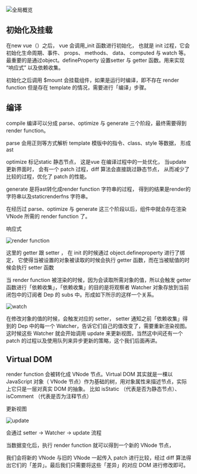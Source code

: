 <!--
 * @Author: your name
 * @Date: 2020-12-12 16:24:52
 * @LastEditTime: 2020-12-21 09:48:31
 * @LastEditors: your name
 * @Description: In User Settings Edit
 * @FilePath: /Blog/vue/运行机制全局概览.md
-->


![全局概览](https://tva1.sinaimg.cn/large/0081Kckwgy1gk1dixn8nyj31000qy75i.jpg)

## 初始化及挂载

在new vue（）之后， vue 会调用_init 函数进行初始化， 也就是 init 过程，它会初始化生命周期、事件、 props、 methods、 data、 computed 与 watch 等。 最重要的是通过object。defineProperty 设置setter 与 getter 函数。用来实现 “响应式” 以及依赖收集。

初始化之后调用 $mount 会挂载组件，如果是运行时编译，即不存在 render function 但是存在 template 的情况，需要进行「编译」步骤。

## 编译

compile 编译可以分成 parse、optimize 与 generate 三个阶段，最终需要得到 render function。

parse 
 会用正则等方式解析 template 模版中的指令、class、style 等数据， 形成ast

optimize
 标记static 静态节点， 这是vue 在编译过程中的一处优化， 当update更新界面时， 会有一个 patch 过程，diff 算法会直接跳过静态节点， 从而减少了比较的过程，优化了 patch 的性能。
 
 generate
 是将ast转化成render function 字符串的过程， 得到的结果是render的字符串以及staticrenderfns 字符串。

在经历过 parse、optimize 与 generate 这三个阶段以后，组件中就会存在渲染 VNode 所需的 render function 了。

响应式

![render function](https://tva1.sinaimg.cn/large/0081Kckwgy1gk1du14yrgj311o0lejsi.jpg)

这里的 getter 跟 setter ， 在 init 的时候通过 object.defineproperty 进行了绑定， 它使得当被设置的对象被读取的时候会执行 getter 函数，而在当被赋值的时候会执行 setter 函数

当 render function 被渲染的时候，因为会读取所需对象的值，所以会触发 getter 函数进行「依赖收集」，「依赖收集」的目的是将观察者 Watcher 对象存放到当前闭包中的订阅者 Dep 的 subs 中。形成如下所示的这样一个关系。

![watch](https://tva1.sinaimg.cn/large/0081Kckwgy1gk1dy0bdbfj30s40dajrj.jpg)

在修改对象的值的时候，会触发对应的 setter， setter 通知之前「依赖收集」得到的 Dep 中的每一个 Watcher，告诉它们自己的值改变了，需要重新渲染视图。这时候这些 Watcher 就会开始调用 update 来更新视图，当然这中间还有一个 patch 的过程以及使用队列来异步更新的策略，这个我们后面再讲。

## Virtual DOM
render function 会被转化成 VNode 节点。Virtual DOM 其实就是一棵以 JavaScript 对象（ VNode 节点）作为基础的树，用对象属性来描述节点，实际上它只是一层对真实 DOM 的抽象。
比如 isStatic （代表是否为静态节点）、 isComment （代表是否为注释节点）


更新视图

![update](https://tva1.sinaimg.cn/large/0081Kckwgy1gk1e0broknj30yo0iwq3p.jpg)

会通过 setter -> Watcher -> update 流程

当数据变化后，执行 render function 就可以得到一个新的 VNode 节点，

我们会将新的 VNode 与旧的 VNode 一起传入 patch 进行比较，经过 diff 算法得出它们的「差异」。最后我们只需要将这些「差异」的对应 DOM 进行修改即可。












































